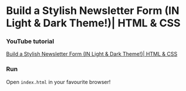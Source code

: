 # Build a Stylish Newsletter Form (IN Light & Dark Theme!)| HTML & CSS

### YouTube tutorial

[Build a Stylish Newsletter Form (IN Light & Dark Theme!)| HTML & CSS](https://youtu.be/OYLGkXRSLck)

### Run

Open `index.html` in your favourite browser!
